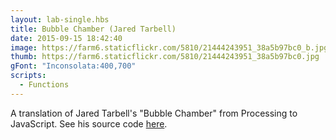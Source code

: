 ```yaml
---
layout: lab-single.hbs
title: Bubble Chamber (Jared Tarbell)
date: 2015-09-15 18:42:40
image: https://farm6.staticflickr.com/5810/21444243951_38a5b97bc0_b.jpg
thumb: https://farm6.staticflickr.com/5810/21444243951_38a5b97bc0.jpg
gFont: "Inconsolata:400,700"
scripts:
  - Functions
---
```

A translation of Jared Tarbell's "Bubble Chamber" from Processing to JavaScript. See his source code <a href="http://www.complexification.net/gallery/machines/binaryRing/appletm/BinaryRing_m.pde" target="_blank">here</a>.